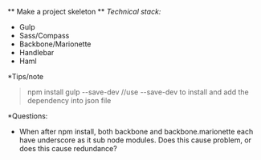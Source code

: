 ** Make a project skeleton **
*Technical stack:*

- Gulp
- Sass/Compass
- Backbone/Marionette
- Handlebar
- Haml


*Tips/note
> npm install gulp --save-dev //use --save-dev to install and add the dependency into json file


*Questions:
- When after npm install, both backbone and backbone.marionette each have underscore as it sub node modules. Does this cause problem, or does this cause redundance?
